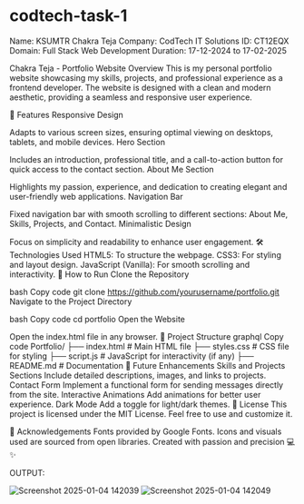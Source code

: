 # codtech-task-1

Name: KSUMTR Chakra Teja 
Company: CodTech IT Solutions 
ID: CT12EQX
Domain: Full Stack Web Development 
Duration: 17-12-2024 to 17-02-2025

Chakra Teja - Portfolio Website
Overview
This is my personal portfolio website showcasing my skills, projects, and professional experience as a frontend developer. The website is designed with a clean and modern aesthetic, providing a seamless and responsive user experience.

🌟 Features
Responsive Design

Adapts to various screen sizes, ensuring optimal viewing on desktops, tablets, and mobile devices.
Hero Section

Includes an introduction, professional title, and a call-to-action button for quick access to the contact section.
About Me Section

Highlights my passion, experience, and dedication to creating elegant and user-friendly web applications.
Navigation Bar

Fixed navigation bar with smooth scrolling to different sections: About Me, Skills, Projects, and Contact.
Minimalistic Design

Focus on simplicity and readability to enhance user engagement.
🛠️ Technologies Used
HTML5: To structure the webpage.
CSS3: For styling and layout design.
JavaScript (Vanilla): For smooth scrolling and interactivity.
🚀 How to Run
Clone the Repository

bash
Copy code
git clone https://github.com/yourusername/portfolio.git
Navigate to the Project Directory

bash
Copy code
cd portfolio
Open the Website

Open the index.html file in any browser.
📂 Project Structure
graphql
Copy code
Portfolio/
├── index.html        # Main HTML file
├── styles.css        # CSS file for styling
├── script.js         # JavaScript for interactivity (if any)
├── README.md         # Documentation
🌱 Future Enhancements
Skills and Projects Sections
Include detailed descriptions, images, and links to projects.
Contact Form
Implement a functional form for sending messages directly from the site.
Interactive Animations
Add animations for better user experience.
Dark Mode
Add a toggle for light/dark themes.
📜 License
This project is licensed under the MIT License. Feel free to use and customize it.

🙏 Acknowledgements
Fonts provided by Google Fonts.
Icons and visuals used are sourced from open libraries.
Created with passion and precision 💻✨


OUTPUT:

![Screenshot 2025-01-04 142039](https://github.com/user-attachments/assets/d9c562d3-caa4-45fa-a42c-e69158279ab1)
![Screenshot 2025-01-04 142049](https://github.com/user-attachments/assets/b36dcd0e-60c3-4a91-95be-0f53259f0ab4)
